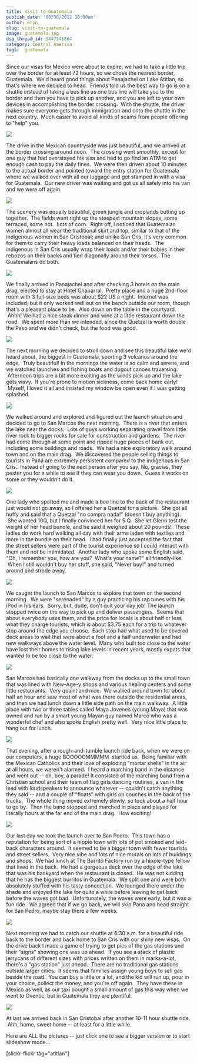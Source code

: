 ```yaml
---
title: Visit to Guatemala
publish_date: '08/30/2012 10:00am'
author: Bryn
slug: visit-to-guatemala
image: guatemala.jpg
dsq_thread_id: 3447141864
category: Central America
tags:  guatemala
---
```

Since our visas for Mexico were about to expire, we had to take a little trip over the border for at least 72 hours, so we chose the nearest border, Guatemala.  We'd heard good things about Panajachel on Lake Atitlan, so that's where we decided to head.  Friends told us the best way to go is on a shuttle instead of taking a bus line as one bus line will take you to the border and then you have to pick up another, and you are left to your own devices in accomplishing the border crossing.  With the shuttle, the driver makes sure everyone gets through immigration and onto the shuttle in the next country.  Much easier to avoid all kinds of scams from people offering to "help" you.

![](http://farm9.staticflickr.com/8318/7895464908_2ca09b608a_n.jpg)

The drive in the Mexican countryside was just beautiful, and we arrived at the border crossing around noon.  The crossing went smoothly, except for one guy that had overstayed his visa and had to go find an ATM to get enough cash to pay the daily fines.  We were then driven about 10 minutes to the actual border and pointed toward the entry station for Guatemala where we walked over with all our luggage and got stamped in with a visa for Guatemala.  Our new driver was waiting and got us all safely into his van and we were off again.

![](http://farm9.staticflickr.com/8316/7895470854_bd8c7d10a2_n.jpg)

The scenery was equally beautiful, green jungle and croplands butting up together.  The fields went right up the steepest mountain slopes, some terraced, some not.  Lots of corn.  Right off, I noticed that Guatemalan women almost all wear the traditional skirt and top, similar to that of the indigenous women in San Cristobal; and unlike San Cris, it's very common for them to carry their heavy loads balanced on their heads.  The indigenous in San Cris usually wrap their loads and/or their babies in their rebozos on their backs and tied diagonally around their torsos.  The Guatemalans do both.

![](http://farm9.staticflickr.com/8297/7895478870_8147990e98_n.jpg)

We finally arrived in Panajachel and after checking 3 hotels on the main drag, elected to stay at Hotel Chaparral.  Pretty place and a huge 2nd-floor room with 3 full-size beds was about $22 US a night.  Internet was included, but it only worked well out on the bench outside our room, though that's a pleasant place to be.  Also down on the table in the courtyard.  Ahhh! We had a nice steak dinner and wine at a little restaurant down the road.  We spent more than we intended, since the Quetzal is worth double the Peso and we didn't check, but the food was good.

![](http://farm9.staticflickr.com/8034/7895474630_4c5c403277_n.jpg)

The next morning we decided to stroll down and see this beautiful lake we'd heard about, the biggest in Guatemala, sporting 3 volcanos around the edge.  Truly beautiful! In the mornings the water is so calm and serene, and we watched launches and fishing boats and dugout canoes traversing.  Afternoon trips are a bit more exciting as the winds pick up and the lake gets wavy.  If you're prone to motion sickness, come back home early!  Myself, I loved it all and insisted my window be open even if I was getting splashed.

![](http://farm9.staticflickr.com/8300/7895488014_2784f68c46_n.jpg)

We walked around and explored and figured out the launch situation and decided to go to San Marcos the next morning.  There is a river that enters the lake near the docks.  Lots of guys working separating gravel from little river rock to bigger rocks for sale for construction and gardens.  The river had come through at some point and ripped huge pieces of bank out, including some buildings and roads.  We had a nice exploratory walk around town and on the main drag.  We discovered the people selling things to tourists in Pana are extremely persistent compared to the indigenous in San Cris.  Instead of going to the next person after you say, No, gracias, they pester you for a while to see if they can wear you down.  Guess it works on some or they wouldn't do it.

![](http://farm9.staticflickr.com/8042/7895491322_4dd780b105_n.jpg)

One lady who spotted me and made a bee line to the back of the restaurant just would not go away, so I offered her a Quetzal for a picture.  She got all huffy and said that a Quetzal "no compra nada!" (doesn't buy anything).  She wanted 10Q, but I finally convinced her for 5 Q.  She let Glenn test the weight of her head bundle, and he said it weighed about 20 pounds!  These ladies do work hard walking all day with their arms laden with textiles and more in the bundle on their head.  I had finally just accepted the fact that the street sellers were part of the tourist experience so I could interact with them and not be intimidated.  Another lady who spoke some English said, "Oh, I remember you, how are you?  What's your name?" all friendly-like.  When I still wouldn't buy her stuff, she said, "Never buy!" and turned around and strode away.

![](http://farm9.staticflickr.com/8169/7895546288_cdaecf0bce_n.jpg)

We caught the launch to San Marcos to explore that town on the second morning.  We were "serenaded" by a guy practicing his rap tunes with his iPod in his ears.  Sorry, but, dude, don't quit your day job! The launch stopped twice on the way to pick up and deliver passengers.  Seems that about everybody uses them, and the price for locals is about half or less what they charge tourists, which is about $3.75 each for a trip to whatever stop around the edge you choose.  Each stop had what used to be covered deck areas to wait that were about a foot and a half underwater and had new walkways above the water level.  Many who built too close to the water have lost their homes to rising lake levels in recent years, mostly expats that wanted to be too close to the water.

![](http://farm9.staticflickr.com/8443/7895543208_0f137ef124_n.jpg)

San Marcos had basically one walkway from the docks up to the small town that was lined with New-Age-y shops and various healing centers and some little restaurants.  Very quaint and nice.  We walked around town for about half an hour and saw most of what was there outside the residential areas, and then we had lunch down a little side path on the main walkway.  A little place with two or three tables called Maya Jovenes (young Maya) that was owned and run by a smart young Mayan guy named Marco who was a wonderful chef and also spoke English pretty well.  Very nice little place to hang out for lunch.

![](http://farm9.staticflickr.com/8300/7895511196_fbe02c8094_n.jpg)

That evening, after a rough-and-tumble launch ride back, when we were on our computers, a huge BOOOOOMMMMM  startled us.  Being familiar with the Mexican Catholics and their love of exploding "mortar shells" in the air at all hours, we weren't alarmed.  I heard a marching band in the distance and went out -- oh, boy, a parade! It consisted of the marching band from a Christian school and their team of flag girls dancing routines, a van in the lead with loudspeakers to announce whatever -- couldn't catch anything they said -- and a couple of "floats" with girls on couches in the back of the trucks.  The whole thing moved extremely slowly, so took about a half hour to go by.  Then the band stopped and marched in place and played for literally hours at the far end of the main drag.  How exciting!

![](http://farm9.staticflickr.com/8314/7895517064_4b633b5788_n.jpg)

Our last day we took the launch over to San Pedro.  This town has a reputation for being sort of a hippie town with lots of pot smoked and laid-back characters around.  It seemed to be a bigger town with fewer tourists and street sellers.  Very nice vibe and lots of nice murals on lots of buildings and shops.  We had lunch at The Burrito Factory run by a hippie-type fellow that lived in the back.  He had a gorgeous deck over the edge of the lake that was his backyard when the restaurant is closed.  He was not kidding that he has the biggest burritos in Guatemala.  We split one and were both absolutely stuffed with his tasty concoction.  We lounged there under the shade and enjoyed the lake for quite a while before leaving to get back before the waves got bad.  Unfortunately, the waves were early, but it was a fun ride.  We agreed that if we go back, we will skip Pana and head straight for San Pedro, maybe stay there a few weeks.

![](http://farm9.staticflickr.com/8437/7895540498_0662235c52_n.jpg)

Next morning we had to catch our shuttle at 6:30 a.m. for a beautiful ride back to the border and back home to San Cris with our shiny new visas.  On the drive back I made a game of trying to get pics of the gas stations and their "signs" showing one was up ahead.  If you see a stack of plastic jerrycans of different sizes with prices written on them in marks-a-lot, there's a "gas station" just ahead.  There are no traditional gas stations outside larger cities.  It seems that families assign young boys to sell gas beside the road.  You can buy a little or a lot, and the kid will run up, pour in your choice, collect the money, and you're off again.  They have these in Mexico as well, as our taxi bought a small amount of gas this way when we went to Oventic, but in Guatemala they are plentiful.

![](http://farm9.staticflickr.com/8319/7895552288_612c59ff81_n.jpg)

At last we arrived back in San Cristobal after another 10-11 hour shuttle ride.  Ahh, home, sweet home -- at least for a little while.

Here are ALL the pictures -- just click one to see a bigger version or to start slideshow mode...

[slickr-flickr tag="atitlan"]

[1]: http://www.flickr.com/photos/48315294@N00/7895464908 "View 'Glenn waits for the shuttle' on Flickr.com"
[2]: http://www.flickr.com/photos/48315294@N00/7895466276 "View 'Clouds in the mountains' on Flickr.com"
[3]: http://www.flickr.com/photos/48315294@N00/7895470854 "View 'Waiting to go to our Guatemalan shuttle' on Flickr.com"
[4]: http://www.flickr.com/photos/48315294@N00/7895478870 "View 'Guatemalan ladies' on Flickr.com"
[5]: http://www.flickr.com/photos/48315294@N00/7895474630 "View 'Our room in Pana' on Flickr.com"
[6]: http://www.flickr.com/photos/48315294@N00/7895493632 "View 'Hotel Chaparral' on Flickr.com"
[7]: http://www.flickr.com/photos/48315294@N00/7895488014 "View 'http://farm9.staticflickr.com/8300/7895488014_2784f68c46_n.jpg' on Flickr.com"
[8]: http://www.flickr.com/photos/48315294@N00/7895486244 "View 'http://farm9.staticflickr.com/8444/7895486244_d99418bb81_n.jpg' on Flickr.com"
[9]: http://www.flickr.com/photos/48315294@N00/7895491322 "View 'Road ends - gone' on Flickr.com"
[10]: http://www.flickr.com/photos/48315294@N00/7895546288 "View 'Persistence pays off' on Flickr.com"
[11]: http://www.flickr.com/photos/48315294@N00/7895543208 "View 'Lake Atitlan has been rising' on Flickr.com"
[12]: http://www.flickr.com/photos/48315294@N00/7895511196 "View 'Owner/chef at Maya Jovenes' on Flickr.com"
[13]: http://www.flickr.com/photos/48315294@N00/7895509040 "View 'Excellent crepes and sandwich' on Flickr.com"
[14]: http://www.flickr.com/photos/48315294@N00/7895517064 "View 'http://farm9.staticflickr.com/8314/7895517064_4b633b5788_n.jpg' on Flickr.com"
[15]: http://www.flickr.com/photos/48315294@N00/7895514810 "View 'http://farm9.staticflickr.com/8436/7895514810_4102682947_n.jpg' on Flickr.com"
[16]: http://www.flickr.com/photos/48315294@N00/7895513684 "View 'http://farm9.staticflickr.com/8172/7895513684_937405f5f7_n.jpg' on Flickr.com"
[17]: http://www.flickr.com/photos/48315294@N00/7895540498 "View 'http://farm9.staticflickr.com/8437/7895540498_0662235c52_n.jpg' on Flickr.com"
[18]: http://www.flickr.com/photos/48315294@N00/7895542368 "View 'http://farm9.staticflickr.com/8450/7895542368_c2583c8def_n.jpg' on Flickr.com"
[19]: http://www.flickr.com/photos/48315294@N00/7895552288 "View 'Gas station' on Flickr.com"
[20]: http://www.flickr.com/photos/48315294@N00/7895551406 "View 'Gas station signs' on Flickr.com"